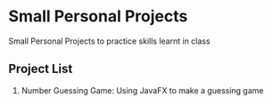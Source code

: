 # Small Personal Projects
Small Personal Projects to practice skills learnt in class

## Project List
1. Number Guessing Game: Using JavaFX to make a guessing game